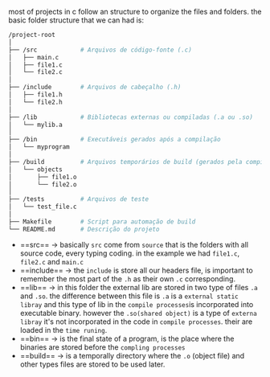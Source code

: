 most of projects in c follow an structure to organize the files and folders. the basic folder structure that we can had is:
```bash
/project-root
│
├── /src            # Arquivos de código-fonte (.c)
│   ├── main.c
│   ├── file1.c
│   └── file2.c
│
├── /include        # Arquivos de cabeçalho (.h)
│   ├── file1.h
│   └── file2.h
│
├── /lib            # Bibliotecas externas ou compiladas (.a ou .so)
│   └── mylib.a
│
├── /bin            # Executáveis gerados após a compilação
│   └── myprogram
│
├── /build          # Arquivos temporários de build (gerados pela compilação)
│   └── objects
│       ├── file1.o
│       └── file2.o
│
├── /tests          # Arquivos de teste
│   └── test_file.c
│
├── Makefile        # Script para automação de build
└── README.md       # Descrição do projeto
```

- ==src== -> basically `src` come from `source` that is the folders with all source code, every typing coding. in the example we had `file1.c`, `file2.c` and `main.c`
- ==include== -> the `include` is store all our headers file, is important to remember the most part of the `.h` as their own `.c` corresponding. 
- ==lib== -> in this folder the external lib are stored in two type of files `.a` and `.so`. the difference between this file is `.a` is a `external static libray` and this type of lib in the `compile processes`is incorporated into executable binary. however the `.so(shared object)` is a type of `externa libray` it's not incorporated in the code in `compile processes`. their are loaded in the `time runing`.
- ==bin== -> is the final state of a program, is the place where the binaries are stored before the `compling processes`
- ==build== -> is a temporally directory where the `.o` (object file) and other types files are stored to be used later.
